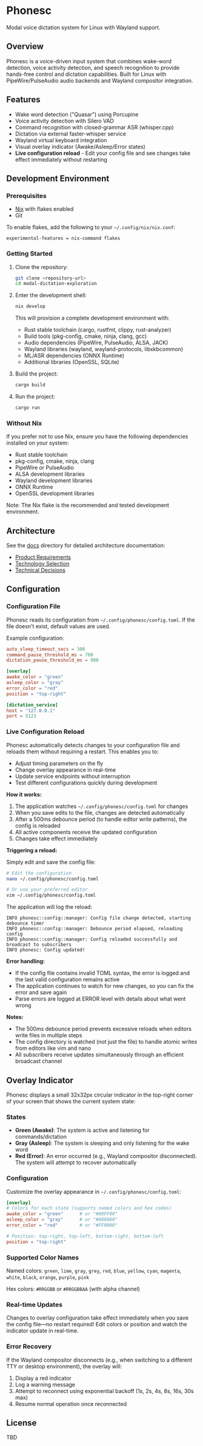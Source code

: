 # Phonesc

Modal voice dictation system for Linux with Wayland support.

## Overview

Phonesc is a voice-driven input system that combines wake-word detection, voice activity detection, and speech recognition to provide hands-free control and dictation capabilities. Built for Linux with PipeWire/PulseAudio audio backends and Wayland compositor integration.

## Features

- Wake word detection ("Quasar") using Porcupine
- Voice activity detection with Silero VAD
- Command recognition with closed-grammar ASR (whisper.cpp)
- Dictation via external faster-whisper service
- Wayland virtual keyboard integration
- Visual overlay indicator (Awake/Asleep/Error states)
- **Live configuration reload** - Edit your config file and see changes take effect immediately without restarting

## Development Environment

### Prerequisites

- [Nix](https://nixos.org/download.html) with flakes enabled
- Git

To enable flakes, add the following to your `~/.config/nix/nix.conf`:

```
experimental-features = nix-command flakes
```

### Getting Started

1. Clone the repository:
   ```bash
   git clone <repository-url>
   cd modal-dictation-exploration
   ```

2. Enter the development shell:
   ```bash
   nix develop
   ```

   This will provision a complete development environment with:
   - Rust stable toolchain (cargo, rustfmt, clippy, rust-analyzer)
   - Build tools (pkg-config, cmake, ninja, clang, gcc)
   - Audio dependencies (PipeWire, PulseAudio, ALSA, JACK)
   - Wayland libraries (wayland, wayland-protocols, libxkbcommon)
   - ML/ASR dependencies (ONNX Runtime)
   - Additional libraries (OpenSSL, SQLite)

3. Build the project:
   ```bash
   cargo build
   ```

4. Run the project:
   ```bash
   cargo run
   ```

### Without Nix

If you prefer not to use Nix, ensure you have the following dependencies installed on your system:

- Rust stable toolchain
- pkg-config, cmake, ninja, clang
- PipeWire or PulseAudio
- ALSA development libraries
- Wayland development libraries
- ONNX Runtime
- OpenSSL development libraries

Note: The Nix flake is the recommended and tested development environment.

## Architecture

See the [docs](./docs) directory for detailed architecture documentation:

- [Product Requirements](./docs/PRODUCT_REQUIREMENTS.md)
- [Technology Selection](./docs/TECHNOLOGY_SELECTION.md)
- [Technical Decisions](./docs/TECHNICAL_DECISIONS.md)

## Configuration

### Configuration File

Phonesc reads its configuration from `~/.config/phonesc/config.toml`. If the file doesn't exist, default values are used.

Example configuration:

```toml
auto_sleep_timeout_secs = 300
command_pause_threshold_ms = 700
dictation_pause_threshold_ms = 900

[overlay]
awake_color = "green"
asleep_color = "gray"
error_color = "red"
position = "top-right"

[dictation_service]
host = "127.0.0.1"
port = 5123
```

### Live Configuration Reload

Phonesc automatically detects changes to your configuration file and reloads them without requiring a restart. This enables you to:

- Adjust timing parameters on the fly
- Change overlay appearance in real-time
- Update service endpoints without interruption
- Test different configurations quickly during development

**How it works:**

1. The application watches `~/.config/phonesc/config.toml` for changes
2. When you save edits to the file, changes are detected automatically
3. After a 500ms debounce period (to handle editor write patterns), the config is reloaded
4. All active components receive the updated configuration
5. Changes take effect immediately

**Triggering a reload:**

Simply edit and save the config file:

```bash
# Edit the configuration
nano ~/.config/phonesc/config.toml

# Or use your preferred editor
vim ~/.config/phonesc/config.toml
```

The application will log the reload:

```
INFO phonesc::config::manager: Config file change detected, starting debounce timer
INFO phonesc::config::manager: Debounce period elapsed, reloading config
INFO phonesc::config::manager: Config reloaded successfully and broadcast to subscribers
INFO phonesc: Config updated!
```

**Error handling:**

- If the config file contains invalid TOML syntax, the error is logged and the last valid configuration remains active
- The application continues to watch for new changes, so you can fix the error and save again
- Parse errors are logged at ERROR level with details about what went wrong

**Notes:**

- The 500ms debounce period prevents excessive reloads when editors write files in multiple steps
- The config directory is watched (not just the file) to handle atomic writes from editors like vim and nano
- All subscribers receive updates simultaneously through an efficient broadcast channel

## Overlay Indicator

Phonesc displays a small 32x32px circular indicator in the top-right corner of your screen that shows the current system state:

### States

- **Green (Awake)**: The system is active and listening for commands/dictation
- **Gray (Asleep)**: The system is sleeping and only listening for the wake word
- **Red (Error)**: An error occurred (e.g., Wayland compositor disconnected). The system will attempt to recover automatically

### Configuration

Customize the overlay appearance in `~/.config/phonesc/config.toml`:

```toml
[overlay]
# Colors for each state (supports named colors and hex codes)
awake_color = "green"      # or "#00FF00"
asleep_color = "gray"      # or "#808080"
error_color = "red"        # or "#FF0000"

# Position: top-right, top-left, bottom-right, bottom-left
position = "top-right"
```

### Supported Color Names

Named colors: `green`, `lime`, `gray`, `grey`, `red`, `blue`, `yellow`, `cyan`, `magenta`, `white`, `black`, `orange`, `purple`, `pink`

Hex colors: `#RRGGBB` or `#RRGGBBAA` (with alpha channel)

### Real-time Updates

Changes to overlay configuration take effect immediately when you save the config file—no restart required! Edit colors or position and watch the indicator update in real-time.

### Error Recovery

If the Wayland compositor disconnects (e.g., when switching to a different TTY or desktop environment), the overlay will:

1. Display a red indicator
2. Log a warning message
3. Attempt to reconnect using exponential backoff (1s, 2s, 4s, 8s, 16s, 30s max)
4. Resume normal operation once reconnected

## License

TBD
